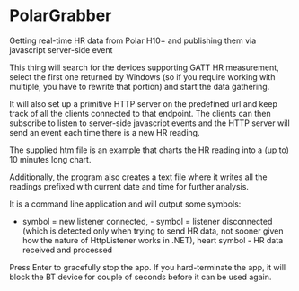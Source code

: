 # PolarGrabber
Getting real-time HR data from Polar H10+ and publishing them via javascript server-side event

This thing will search for the devices supporting GATT HR measurement, select the first one returned by Windows (so if you require working with multiple, you have to rewrite that portion) and start the data gathering.

It will also set up a primitive HTTP server on the predefined url and keep track of all the clients connected to that endpoint. The clients can then subscribe to listen to server-side javascript events and the HTTP server will send an event each time there is a new HR reading.

The supplied htm file is an example that charts the HR reading into a (up to) 10 minutes long chart.

Additionally, the program also creates a text file where it writes all the readings prefixed with current date and time for further analysis.

It is a command line application and will output some symbols:
+ symbol = new listener connected, - symbol = listener disconnected (which is detected only when trying to send HR data, not sooner given how the nature of HttpListener works in .NET), heart symbol - HR data received and processed

Press Enter to gracefully stop the app. If you hard-terminate the app, it will block the BT device for couple of seconds before it can be used again.

